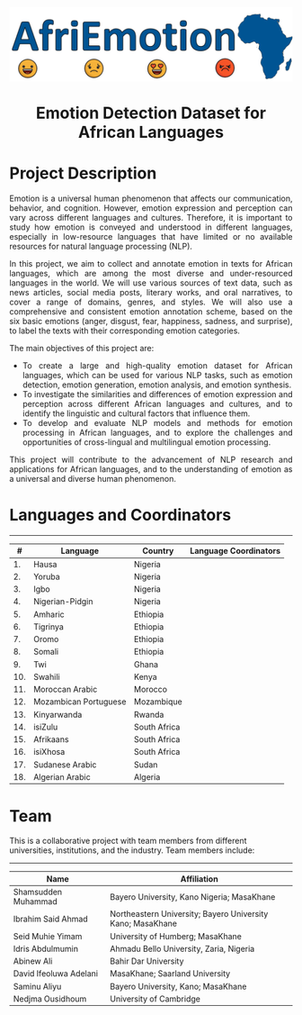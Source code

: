 <p align="center">
  <img align="center" src="assests/logo.png" />

  <h1 align="center">Emotion Detection Dataset for African Languages</h1>
</p>

# Project Description

<div align="justify">
Emotion is a universal human phenomenon that affects our communication, behavior, and cognition. However, emotion expression and perception can vary across different languages and cultures. Therefore, it is important to study how emotion is conveyed and understood in different languages, especially in low-resource languages that have limited or no available resources for natural language processing (NLP).

In this project, we aim to collect and annotate emotion in texts for African languages, which are among the most diverse and under-resourced languages in the world. We will use various sources of text data, such as news articles, social media posts, literary works, and oral narratives, to cover a range of domains, genres, and styles. We will also use a comprehensive and consistent emotion annotation scheme, based on the six basic emotions (anger, disgust, fear, happiness, sadness, and surprise), to label the texts with their corresponding emotion categories.

The main objectives of this project are:

- To create a large and high-quality emotion dataset for African languages, which can be used for various NLP tasks, such as emotion detection, emotion generation, emotion analysis, and emotion synthesis.
- To investigate the similarities and differences of emotion expression and perception across different African languages and cultures, and to identify the linguistic and cultural factors that influence them.
- To develop and evaluate NLP models and methods for emotion processing in African languages, and to explore the challenges and opportunities of cross-lingual and multilingual emotion processing.

This project will contribute to the advancement of NLP research and applications for African languages, and to the understanding of emotion as a universal and diverse human phenomenon.

</div>

# Languages and Coordinators
----------------
| # | Language | Country | Language Coordinators|
|----------|-----------|----------|-----------------|
| 1. | Hausa | Nigeria | |
| 2. | Yoruba | Nigeria | |
| 3. | Igbo | Nigeria | |
| 4. | Nigerian-Pidgin | Nigeria | |
| 5. | Amharic | Ethiopia | |
| 6. | Tigrinya | Ethiopia | |
| 7. | Oromo | Ethiopia |  |
| 8. | Somali | Ethiopia |  |
| 9. | Twi | Ghana | |
| 10. | Swahili | Kenya | |
| 11. | Moroccan Arabic | Morocco |  |
| 12. | Mozambican Portuguese | Mozambique |  |
| 13. | Kinyarwanda | Rwanda |  |
| 14. | isiZulu | South Africa | |
| 15. | Afrikaans | South Africa | |
| 16. | isiXhosa | South Africa |  |
| 17. | Sudanese Arabic | Sudan |  |
| 18. | Algerian Arabic | Algeria |  |



# Team 

This is a collaborative project with team members from different universities, institutions, and the industry. Team members include:

----------------

| Name | Affiliation|
|----------|-----------------|
| Shamsudden Muhammad  | Bayero University, Kano Nigeria; MasaKhane |
| Ibrahim Said Ahmad  |  Northeastern University; Bayero University Kano; MasaKhane |
| Seid Muhie Yimam  | University of Humberg; MasaKhane |
| Idris Abdulmumin  | Ahmadu Bello University, Zaria, Nigeria |
| Abinew Ali |  Bahir Dar University |
| David Ifeoluwa Adelani | MasaKhane; Saarland University   |
| Saminu Aliyu  | Bayero University, Kano; MasaKhane |
| Nedjma Ousidhoum | University of Cambridge|


